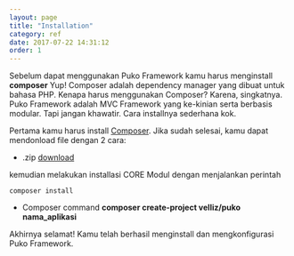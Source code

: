 ```yaml
---
layout: page
title: "Installation"
category: ref
date: 2017-07-22 14:31:12
order: 1
---
```


Sebelum dapat menggunakan Puko Framework kamu harus menginstall **composer** Yup! Composer adalah dependency manager yang dibuat untuk bahasa PHP.
Kenapa harus menggunakan Composer? Karena, singkatnya. Puko Framework adalah MVC Framework yang ke-kinian serta berbasis modular.
Tapi jangan khawatir. Cara installnya sederhana kok. 

Pertama kamu harus install [Composer](https://getcomposer.org/download/).
Jika sudah selesai, kamu dapat mendonload file dengan 2 cara: 

* .zip [download](https://github.com/Velliz/puko/archive/master.zip) 

kemudian melakukan installasi CORE Modul dengan menjalankan perintah

```
composer install
```

* Composer command **composer create-project velliz/puko nama_aplikasi**



Akhirnya selamat!
Kamu telah berhasil menginstall dan mengkonfigurasi Puko Framework.